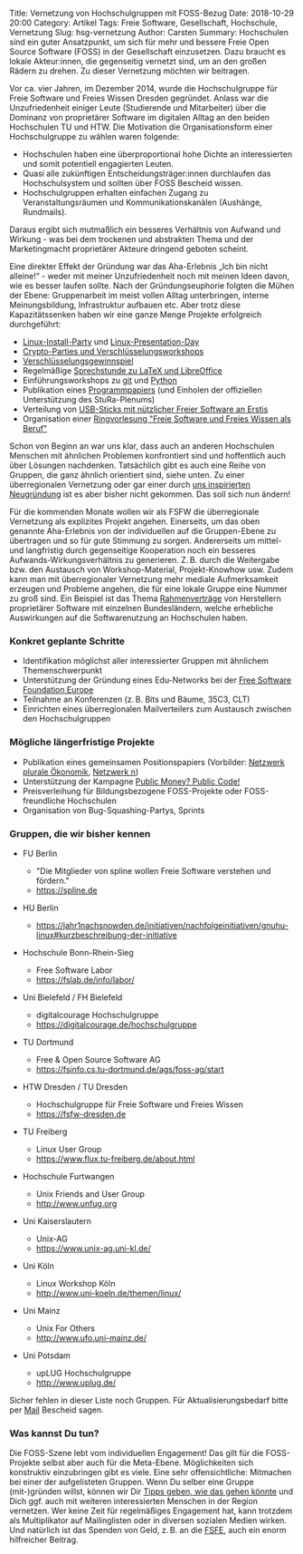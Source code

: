 Title: Vernetzung von Hochschulgruppen mit FOSS-Bezug
Date: 2018-10-29 20:00
Category: Artikel
Tags: Freie Software, Gesellschaft, Hochschule, Vernetzung
Slug: hsg-vernetzung
Author: Carsten
Summary: Hochschulen sind ein guter Ansatzpunkt, um sich für mehr und bessere Freie Open Source Software (FOSS) in der Gesellschaft einzusetzen. Dazu braucht es lokale Akteur:innen, die gegenseitig vernetzt sind, um an den großen Rädern zu drehen. Zu dieser Vernetzung möchten wir beitragen.

Vor ca. vier Jahren, im Dezember 2014, wurde die Hochschulgruppe für Freie Software und Freies Wissen Dresden gegründet. Anlass war die Unzufriedenheit einiger Leute (Studierende und Mitarbeiter) über die Dominanz von proprietärer Software im digitalen Alltag an den beiden Hochschulen TU und HTW.
Die Motivation die Organisationsform einer Hochschulgruppe zu wählen waren folgende:

* Hochschulen haben eine überproportional hohe Dichte an interessierten und somit potentiell engagierten Leuten.
* Quasi alle zukünftigen Entscheidungsträger:innen durchlaufen das Hochschulsystem und sollten über FOSS Bescheid wissen.
* Hochschulgruppen erhalten einfachen Zugang zu Veranstaltungsräumen und Kommunikationskanälen (Aushänge, Rundmails).

Daraus ergibt sich mutmaßlich ein besseres Verhältnis von Aufwand und Wirkung - was bei dem trockenen und abstrakten Thema und der Marketingmacht proprietärer Akteure dringend geboten scheint.

Eine direkter Effekt der Gründung war das Aha-Erlebnis „Ich bin nicht alleine!“ - weder mit meiner Unzufriedenheit noch mit meinen Ideen davon, wie es besser laufen sollte.
Nach der Gründungseuphorie folgten die Mühen der Ebene: Gruppenarbeit im meist vollen Alltag unterbringen, interne Meinungsbildung, Infrastruktur aufbauen etc. Aber trotz diese Kapazitätssenken haben wir eine ganze Menge Projekte erfolgreich durchgeführt:

* [Linux-Install-Party](https://fsfw-dresden.de/installparty) und [Linux-Presentation-Day](https://fsfw-dresden.de/lpd)
* [Crypto-Parties und Verschlüsselungsworkshops](https://fsfw-dresden.de/gpg)
* [Verschlüsselungsgewinnspiel](https://wiki.fsfw-dresden.de/doku.php/doku/verschluesselungsgewinnspiel)
* Regelmäßige [Sprechstunde zu LaTeX und LibreOffice](https://fsfw-dresden.de/sprechstunde)
* Einführungsworkshops zu [git](https://fsfw-dresden.de/git-ws) und [Python](https://fsfw-dresden.de/python-workshop)
* Publikation eines [Programmpapiers](https://fsfw-dresden.de/programm) (und Einholen der offiziellen Unterstützung des StuRa-Plenums)
* Verteilung von [USB-Sticks mit nützlicher Freier Software an Erstis](https://fsfw-dresden.de/uni-stick)
* Organisation einer [Ringvorlesung "Freie Software und Freies Wissen als Beruf"](https://fsfw-dresden.de/ringvorlesung)

Schon von Beginn an war uns klar, dass auch an anderen Hochschulen Menschen mit ähnlichen Problemen konfrontiert sind und hoffentlich auch über Lösungen nachdenken.
Tatsächlich gibt es auch eine Reihe von Gruppen, die ganz ähnlich orientiert sind, siehe unten.
Zu einer überregionalen Vernetzung oder gar einer durch [uns inspirierten Neugründung](https://fsfw-dresden.de/fork) ist es aber bisher nicht gekommen. Das soll sich nun ändern!

Für die kommenden Monate wollen wir als FSFW die überregionale Vernetzung als explizites Projekt angehen.
Einerseits, um das oben genannte Aha-Erlebnis von der individuellen auf die Gruppen-Ebene zu übertragen und so für gute Stimmung zu sorgen.
Andererseits um mittel- und langfristig durch gegenseitige Kooperation noch ein besseres Aufwands-Wirkungsverhältnis zu generieren. Z.&#x202F;B. durch die Weitergabe bzw. den Austausch von Workshop-Material, Projekt-Knowhow usw. Zudem kann man mit überregionaler Vernetzung mehr mediale Aufmerksamkeit erzeugen und Probleme angehen, die für eine lokale Gruppe eine Nummer zu groß sind. Ein Beispiel ist das Thema [Rahmenverträge](https://fsfw-dresden.de/landesvertrag) von Herstellern proprietärer Software mit einzelnen Bundesländern, welche erhebliche Auswirkungen auf die Softwarenutzung an Hochschulen haben.

### Konkret geplante Schritte

* Identifikation möglichst aller interessierter Gruppen mit ähnlichem Themenschwerpunkt
* Unterstützung der Gründung eines Edu-Networks bei der [Free Software Foundation Europe](https://fsfe.org)
* Teilnahme an Konferenzen (z.&#x202F;B. Bits und Bäume, 35C3, CLT)
* Einrichten eines überregionalen Mailverteilers zum Austausch zwischen den Hochschulgruppen

### Mögliche längerfristige Projekte

* Publikation eines gemeinsamen Positionspapiers (Vorbilder: [Netzwerk plurale Ökonomik](https://www.plurale-oekonomik.de/projekte/offener-brief/), [Netzwerk n](https://netzwerk-n.org/ueber-uns/was-wir-machen/#positionspapier))
* Unterstützung der Kampagne [Public Money? Public Code!](https://publiccode.eu/de/openletter/)
* Preisverleihung für Bildungsbezogene FOSS-Projekte oder FOSS-freundliche Hochschulen
* Organisation von Bug-Squashing-Partys, Sprints

### Gruppen, die wir bisher kennen

* FU Berlin
    * "Die Mitglieder von spline wollen Freie Software verstehen und fördern."
    * <https://spline.de>

* HU Berlin
    * <https://jahr1nachsnowden.de/initiativen/nachfolgeinitiativen/gnuhu-linux#kurzbeschreibung-der-initiative>

* Hochschule Bonn-Rhein-Sieg
    * Free Software Labor
    * <https://fslab.de/info/labor/>

* Uni Bielefeld / FH Bielefeld
    * digitalcourage Hochschulgruppe
    * <https://digitalcourage.de/hochschulgruppe>

* TU Dortmund
    * Free & Open Source Software AG
    * <https://fsinfo.cs.tu-dortmund.de/ags/foss-ag/start>

* HTW Dresden / TU Dresden
    * Hochschulgruppe für Freie Software und Freies Wissen
    * <https://fsfw-dresden.de>

*  TU Freiberg
    * Linux User Group
    * <https://www.flux.tu-freiberg.de/about.html>

* Hochschule Furtwangen
    * Unix Friends and User Group
    * <http://www.unfug.org>

* Uni Kaiserslautern
    * Unix-AG
    * <https://www.unix-ag.uni-kl.de/>

* Uni Köln
    * Linux Workshop Köln
    * <http://www.uni-koeln.de/themen/linux/>

* Uni Mainz
    * Unix For Others
    * <http://www.ufo.uni-mainz.de/>

* Uni Potsdam
    * upLUG Hochschulgruppe
    * <http://www.uplug.de/>

Sicher fehlen in dieser Liste noch Gruppen. Für Aktualisierungsbedarf bitte per [Mail](mailto:kontakt@fsfw-dresden.de) Bescheid sagen.


### Was kannst Du tun?

Die FOSS-Szene lebt vom individuellen Engagement! Das gilt für die FOSS-Projekte selbst aber auch für die Meta-Ebene.
Möglichkeiten sich konstruktiv einzubringen gibt es viele.
Eine sehr offensichtliche: Mitmachen bei einer der aufgelisteten Gruppen.
Wenn Du selber eine Gruppe (mit-)gründen willst, können wir Dir [Tipps geben, wie das gehen könnte](https://fsfw-dresden.de/fork) und Dich ggf. auch mit weiteren interessierten Menschen in der Region vernetzen.
Wer keine Zeit für regelmäßiges Engagement hat, kann trotzdem als Multiplikator auf Mailinglisten oder in diversen sozialen Medien wirken. Und natürlich ist das Spenden von Geld, z.&#x202F;B. an die [FSFE](https://fsfe.org/donate/donate.de.html), auch ein enorm hilfreicher Beitrag.
